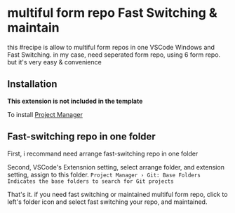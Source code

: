 # multiful form repo Fast Switching & maintain

this #recipe is allow to multiful form repos in one VSCode Windows and Fast Switching. in my case, need seperated form repo, using 6 form repo. but it's very easy & convenience

## Installation

**This extension is not included in the template**

To install [Project Manager](https://marketplace.visualstudio.com/items?itemName=alefragnani.project-manager)

## Fast-switching repo in one folder
First, i recommand need arrange fast-switching repo in one folder

Second, VSCode's Extensnion setting, select arrange folder, and extension setting, assign to this folder.
```Project Manager › Git: Base Folders```
```Indicates the base folders to search for Git projects```

That's it. if you need fast switching or maintained multiful form repo, click to left's folder icon and select fast switching your repo, and maintained.